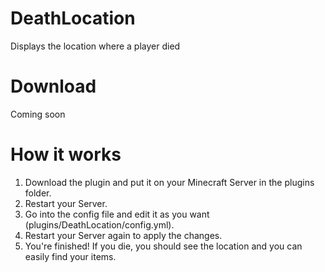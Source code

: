 # DeathLocation
Displays the location where a player died

# Download
Coming soon

# How it works
1. Download the plugin and put it on your Minecraft Server in the plugins folder.
2. Restart your Server.
3. Go into the config file and edit it as you want (plugins/DeathLocation/config.yml).
4. Restart your Server again to apply the changes.
5. You're finished! If you die, you should see the location and you can easily find your items.
